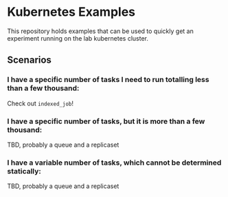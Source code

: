 Kubernetes Examples
===

This repository holds examples that can be used to quickly get an experiment running on the lab kubernetes cluster.

## Scenarios

### I have a specific number of tasks I need to run totalling less than a few thousand:
Check out `indexed_job`!

### I have a specific number of tasks, but it is more than a few thousand:
TBD, probably a queue and a replicaset

### I have a variable number of tasks, which cannot be determined statically:
TBD, probably a queue and a replicaset
